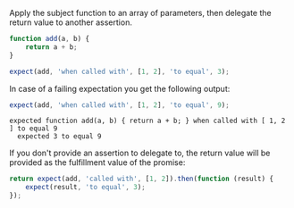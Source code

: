 Apply the subject function to an array of parameters, then delegate the return value to another assertion.

```js
function add(a, b) {
    return a + b;
}

expect(add, 'when called with', [1, 2], 'to equal', 3);
```

In case of a failing expectation you get the following output:

```js
expect(add, 'when called with', [1, 2], 'to equal', 9);
```

```output
expected function add(a, b) { return a + b; } when called with [ 1, 2 ] to equal 9
  expected 3 to equal 9
```

If you don't provide an assertion to delegate to, the return value will be provided
as the fulfillment value of the promise:

```js
return expect(add, 'called with', [1, 2]).then(function (result) {
    expect(result, 'to equal', 3);
});
```
